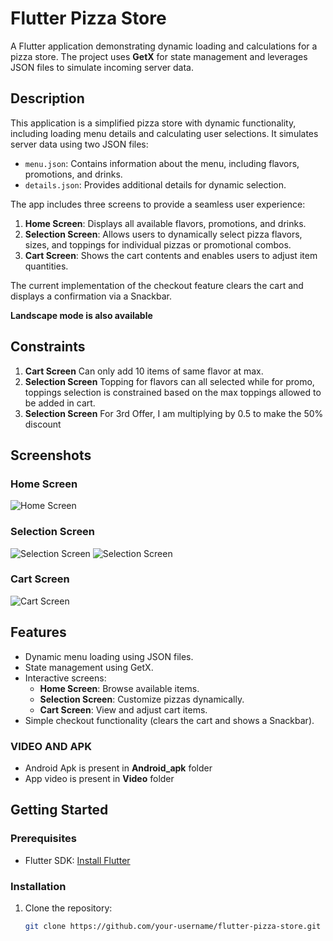 # Flutter Pizza Store

A Flutter application demonstrating dynamic loading and calculations for a pizza store. The project uses **GetX** for state management and leverages JSON files to simulate incoming server data.

## Description

This application is a simplified pizza store with dynamic functionality, including loading menu details and calculating user selections. It simulates server data using two JSON files:
- `menu.json`: Contains information about the menu, including flavors, promotions, and drinks.
- `details.json`: Provides additional details for dynamic selection.

The app includes three screens to provide a seamless user experience:
1. **Home Screen**: Displays all available flavors, promotions, and drinks.
2. **Selection Screen**: Allows users to dynamically select pizza flavors, sizes, and toppings for individual pizzas or promotional combos.
3. **Cart Screen**: Shows the cart contents and enables users to adjust item quantities.

The current implementation of the checkout feature clears the cart and displays a confirmation via a Snackbar.

**Landscape mode is also available**

## Constraints

1. **Cart Screen** Can only add 10 items of same flavor at max.
2. **Selection Screen** Topping for flavors can all selected while for promo, toppings selection is constrained based on the max toppings allowed to be added in cart.
3. **Selection Screen** For 3rd Offer, I am multiplying by 0.5 to make the 50% discount

## Screenshots
### Home Screen
![Home Screen](screen_shots/home.PNG)

### Selection Screen
![Selection Screen](screen_shots/flavor_selection.PNG)
![Selection Screen](screen_shots/promo_selection.PNG)

### Cart Screen
![Cart Screen](screen_shots/cart.PNG)

## Features
- Dynamic menu loading using JSON files.
- State management using GetX.
- Interactive screens:
    - **Home Screen**: Browse available items.
    - **Selection Screen**: Customize pizzas dynamically.
    - **Cart Screen**: View and adjust cart items.
- Simple checkout functionality (clears the cart and shows a Snackbar).


### VIDEO AND APK
- Android Apk is present in **Android_apk** folder
- App video is present in **Video** folder

## Getting Started

### Prerequisites
- Flutter SDK: [Install Flutter](https://flutter.dev/docs/get-started/install)

### Installation
1. Clone the repository:
   ```bash
   git clone https://github.com/your-username/flutter-pizza-store.git
